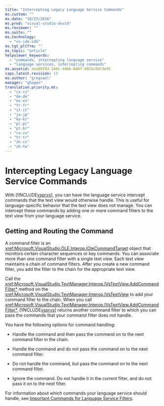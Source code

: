 ```yaml
---
title: "Intercepting Legacy Language Service Commands"
ms.custom: ""
ms.date: "10/25/2016"
ms.prod: "visual-studio-dev14"
ms.reviewer: ""
ms.suite: ""
ms.technology: 
  - "vs-ide-sdk"
ms.tgt_pltfrm: ""
ms.topic: "article"
helpviewer_keywords: 
  - "commands, intercepting language service"
  - "language services, intercepting commands"
ms.assetid: eea69f03-349c-44bb-bd4f-4925c0dc3e55
caps.latest.revision: 13
ms.author: "gregvanl"
manager: "ghogen"
translation.priority.mt: 
  - "cs-cz"
  - "de-de"
  - "es-es"
  - "fr-fr"
  - "it-it"
  - "ja-jp"
  - "ko-kr"
  - "pl-pl"
  - "pt-br"
  - "ru-ru"
  - "tr-tr"
  - "zh-cn"
  - "zh-tw"
---
```

# Intercepting Legacy Language Service Commands
With [!INCLUDE[vsprvs](../../code-quality/includes/vsprvs_md.md)], you can have the language service intercept commands that the text view would otherwise handle. This is useful for language-specific behavior that the text view does not manage. You can intercept these commands by adding one or more command filters to the text view from your language service.  
  
## Getting and Routing the Command  
 A command filter is an <xref:Microsoft.VisualStudio.OLE.Interop.IOleCommandTarget> object that monitors certain character sequences or key commands. You can associate more than one command filter with a single text view. Each text view maintains a chain of command filters. After you create a new command filter, you add the filter to the chain for the appropriate text view.  
  
 Call the <xref:Microsoft.VisualStudio.TextManager.Interop.IVsTextView.AddCommandFilter*> method on the <xref:Microsoft.VisualStudio.TextManager.Interop.IVsTextView> to add your command filter to the chain. When you call <xref:Microsoft.VisualStudio.TextManager.Interop.IVsTextView.AddCommandFilter*>, [!INCLUDE[vsprvs](../../code-quality/includes/vsprvs_md.md)] returns another command filter to which you can pass the commands that your command filter does not handle.  
  
 You have the following options for command handling:  
  
-   Handle the command and then pass the command on to the next command filter in the chain.  
  
-   Handle the command and do not pass the command on to the next command filter.  
  
-   Do not handle the command, but pass the command on to the next command filter.  
  
-   Ignore the command. Do not handle it in the current filter, and do not pass it on to the next filter.  
  
 For information about which commands your language service should handle, see [Important Commands for Language Service Filters](../../extensibility/internals/important-commands-for-language-service-filters.md).